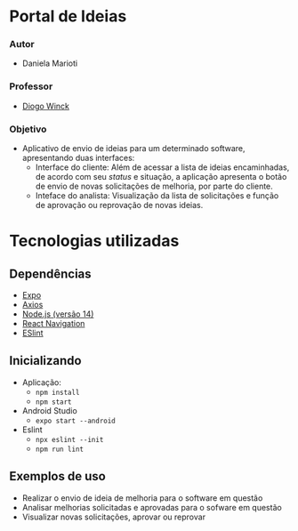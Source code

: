 
# Portal de Ideias

### Autor

  - Daniela Marioti

### Professor

  - [Diogo Winck](https://github.com/dvwinck)

### Objetivo

  - Aplicativo de envio de ideias para um determinado software, apresentando duas interfaces:
    - Interface do cliente: Além de acessar a lista de ideias encaminhadas, de acordo com seu *status* e situação, a aplicação  apresenta o botão de envio de novas solicitações de melhoria, por parte do cliente.
    - Inteface do analista: Visualização da lista de solicitações e função de aprovação ou reprovação de novas ideias. 

# Tecnologias utilizadas

## Dependências

  - [Expo](https://expo.io/)
  - [Axios](https://github.com/axios/axios)
  - [Node.js (versão 14)](https://nodejs.org/en/)
  - [React Navigation](https://reactnavigation.org/)
  - [ESlint](https://eslint.org/docs/)
  
## Inicializando

  - Aplicação:
    - `npm install`
    - `npm start`
  - Android Studio
    - `expo start --android`
  - Eslint
    - `npx eslint --init`
    - `npm run lint`

## Exemplos de uso

- Realizar o envio de ideia de melhoria para o software em questão
- Analisar melhorias solicitadas e aprovadas para o sofware em questão
- Visualizar novas solicitações, aprovar ou reprovar
